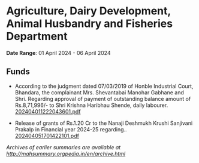 # Agriculture, Dairy Development, Animal Husbandry and Fisheries Department

**Date Range**: 01 April 2024 - 06 April 2024


## Funds
- According to the judgment dated 07/03/2019 of Honble Industrial Court, Bhandara, the complainant Mrs. Shevantabai Manohar Gabhane and Shri. Regarding approval of payment of outstanding balance amount of Rs.8,71,996/- to Shri Krishna Haribhau Shende, daily labourer.\
  [202404011222043601.pdf](https://gr.maharashtra.gov.in/Site/Upload/Government%20Resolutions/English/202404011222043601....pdf)

- Release of grants of Rs.1.20 Cr to the Nanaji Deshmukh Krushi Sanjivani Prakalp in Financial year 2024-25 regarding..\
  [202404051701422101.pdf](https://gr.maharashtra.gov.in/Site/Upload/Government%20Resolutions/English/202404051701422101.pdf)


*Archives of earlier summaries are available at http://mahsummary.orgpedia.in/en/archive.html*